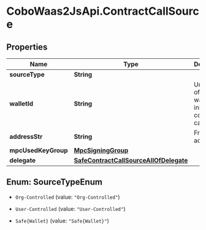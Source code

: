 # CoboWaas2JsApi.ContractCallSource

## Properties

Name | Type | Description | Notes
------------ | ------------- | ------------- | -------------
**sourceType** | **String** |  | 
**walletId** | **String** | Unique id of the wallet to initiate contract call from. | 
**addressStr** | **String** | From address | 
**mpcUsedKeyGroup** | [**MpcSigningGroup**](MpcSigningGroup.md) |  | 
**delegate** | [**SafeContractCallSourceAllOfDelegate**](SafeContractCallSourceAllOfDelegate.md) |  | 



## Enum: SourceTypeEnum


* `Org-Controlled` (value: `"Org-Controlled"`)

* `User-Controlled` (value: `"User-Controlled"`)

* `Safe{Wallet}` (value: `"Safe{Wallet}"`)




